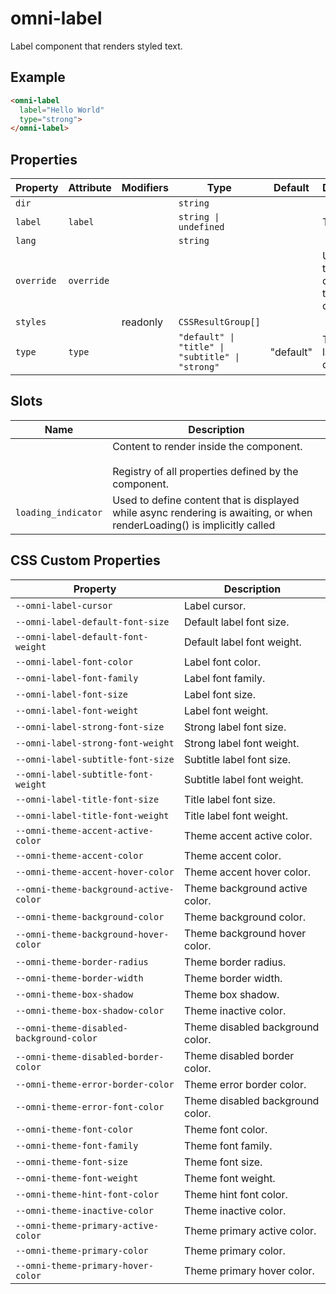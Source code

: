 # omni-label

Label component that renders styled text.

## Example

```html
<omni-label
  label="Hello World"
  type="strong">
</omni-label>
```

## Properties

| Property   | Attribute  | Modifiers | Type                                             | Default   | Description                                      |
|------------|------------|-----------|--------------------------------------------------|-----------|--------------------------------------------------|
| `dir`      |            |           | `string`                                         |           |                                                  |
| `label`    | `label`    |           | `string \| undefined`                            |           | Text label.                                      |
| `lang`     |            |           | `string`                                         |           |                                                  |
| `override` | `override` |           |                                                  |           | Used to set the base direction of text for display |
| `styles`   |            | readonly  | `CSSResultGroup[]`                               |           |                                                  |
| `type`     | `type`     |           | `"default" \| "title" \| "subtitle" \| "strong"` | "default" | Type of label to display.                        |

## Slots

| Name                | Description                                      |
|---------------------|--------------------------------------------------|
|                     | Content to render inside the component.<br /><br />Registry of all properties defined by the component. |
| `loading_indicator` | Used to define content that is displayed while async rendering is awaiting, or when renderLoading() is implicitly called |

## CSS Custom Properties

| Property                                 | Description                      |
|------------------------------------------|----------------------------------|
| `--omni-label-cursor`                    | Label cursor.                    |
| `--omni-label-default-font-size`         | Default label font size.         |
| `--omni-label-default-font-weight`       | Default label font weight.       |
| `--omni-label-font-color`                | Label font color.                |
| `--omni-label-font-family`               | Label font family.               |
| `--omni-label-font-size`                 | Label font size.                 |
| `--omni-label-font-weight`               | Label font weight.               |
| `--omni-label-strong-font-size`          | Strong label font size.          |
| `--omni-label-strong-font-weight`        | Strong label font weight.        |
| `--omni-label-subtitle-font-size`        | Subtitle label font size.        |
| `--omni-label-subtitle-font-weight`      | Subtitle label font weight.      |
| `--omni-label-title-font-size`           | Title label font size.           |
| `--omni-label-title-font-weight`         | Title label font weight.         |
| `--omni-theme-accent-active-color`       | Theme accent active color.       |
| `--omni-theme-accent-color`              | Theme accent color.              |
| `--omni-theme-accent-hover-color`        | Theme accent hover color.        |
| `--omni-theme-background-active-color`   | Theme background active color.   |
| `--omni-theme-background-color`          | Theme background color.          |
| `--omni-theme-background-hover-color`    | Theme background hover color.    |
| `--omni-theme-border-radius`             | Theme border radius.             |
| `--omni-theme-border-width`              | Theme border width.              |
| `--omni-theme-box-shadow`                | Theme box shadow.                |
| `--omni-theme-box-shadow-color`          | Theme inactive color.            |
| `--omni-theme-disabled-background-color` | Theme disabled background color. |
| `--omni-theme-disabled-border-color`     | Theme disabled border color.     |
| `--omni-theme-error-border-color`        | Theme error border color.        |
| `--omni-theme-error-font-color`          | Theme disabled background color. |
| `--omni-theme-font-color`                | Theme font color.                |
| `--omni-theme-font-family`               | Theme font family.               |
| `--omni-theme-font-size`                 | Theme font size.                 |
| `--omni-theme-font-weight`               | Theme font weight.               |
| `--omni-theme-hint-font-color`           | Theme hint font color.           |
| `--omni-theme-inactive-color`            | Theme inactive color.            |
| `--omni-theme-primary-active-color`      | Theme primary active color.      |
| `--omni-theme-primary-color`             | Theme primary color.             |
| `--omni-theme-primary-hover-color`       | Theme primary hover color.       |
